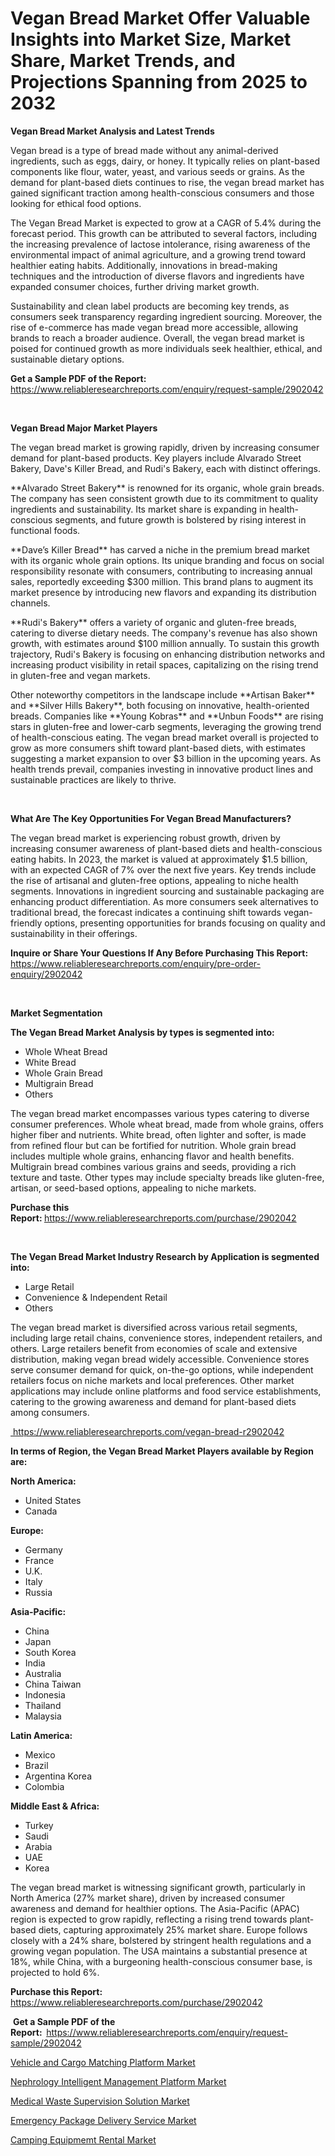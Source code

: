 <p><h1>Vegan Bread Market Offer Valuable Insights into Market Size, Market Share, Market Trends, and Projections Spanning from 2025 to 2032</h1></p><p><strong>Vegan Bread Market Analysis and Latest Trends</strong></p>
<p><p>Vegan bread is a type of bread made without any animal-derived ingredients, such as eggs, dairy, or honey. It typically relies on plant-based components like flour, water, yeast, and various seeds or grains. As the demand for plant-based diets continues to rise, the vegan bread market has gained significant traction among health-conscious consumers and those looking for ethical food options.</p><p>The Vegan Bread Market is expected to grow at a CAGR of 5.4% during the forecast period. This growth can be attributed to several factors, including the increasing prevalence of lactose intolerance, rising awareness of the environmental impact of animal agriculture, and a growing trend toward healthier eating habits. Additionally, innovations in bread-making techniques and the introduction of diverse flavors and ingredients have expanded consumer choices, further driving market growth.</p><p>Sustainability and clean label products are becoming key trends, as consumers seek transparency regarding ingredient sourcing. Moreover, the rise of e-commerce has made vegan bread more accessible, allowing brands to reach a broader audience. Overall, the vegan bread market is poised for continued growth as more individuals seek healthier, ethical, and sustainable dietary options.</p></p>
<p><strong>Get a Sample PDF of the Report:&nbsp;</strong> <a href="https://www.reliableresearchreports.com/enquiry/request-sample/2902042?utm_campaign=28&utm_medium=2&utm_source=Github&utm_content=ia&utm_term=11032025&utm_id=vegan-bread">https://www.reliableresearchreports.com/enquiry/request-sample/2902042</a></p>
<p>&nbsp;</p>
<p><strong>Vegan Bread Major Market Players</strong></p>
<p><p>The vegan bread market is growing rapidly, driven by increasing consumer demand for plant-based products. Key players include Alvarado Street Bakery, Dave's Killer Bread, and Rudi's Bakery, each with distinct offerings.</p><p>**Alvarado Street Bakery** is renowned for its organic, whole grain breads. The company has seen consistent growth due to its commitment to quality ingredients and sustainability. Its market share is expanding in health-conscious segments, and future growth is bolstered by rising interest in functional foods.</p><p>**Dave’s Killer Bread** has carved a niche in the premium bread market with its organic whole grain options. Its unique branding and focus on social responsibility resonate with consumers, contributing to increasing annual sales, reportedly exceeding $300 million. This brand plans to augment its market presence by introducing new flavors and expanding its distribution channels.</p><p>**Rudi's Bakery** offers a variety of organic and gluten-free breads, catering to diverse dietary needs. The company's revenue has also shown growth, with estimates around $100 million annually. To sustain this growth trajectory, Rudi's Bakery is focusing on enhancing distribution networks and increasing product visibility in retail spaces, capitalizing on the rising trend in gluten-free and vegan markets.</p><p>Other noteworthy competitors in the landscape include **Artisan Baker** and **Silver Hills Bakery**, both focusing on innovative, health-oriented breads. Companies like **Young Kobras** and **Unbun Foods** are rising stars in gluten-free and lower-carb segments, leveraging the growing trend of health-conscious eating. The vegan bread market overall is projected to grow as more consumers shift toward plant-based diets, with estimates suggesting a market expansion to over $3 billion in the upcoming years. As health trends prevail, companies investing in innovative product lines and sustainable practices are likely to thrive.</p></p>
<p>&nbsp;</p>
<p><strong>What Are The Key Opportunities For Vegan Bread Manufacturers?</strong></p>
<p><p>The vegan bread market is experiencing robust growth, driven by increasing consumer awareness of plant-based diets and health-conscious eating habits. In 2023, the market is valued at approximately $1.5 billion, with an expected CAGR of 7% over the next five years. Key trends include the rise of artisanal and gluten-free options, appealing to niche health segments. Innovations in ingredient sourcing and sustainable packaging are enhancing product differentiation. As more consumers seek alternatives to traditional bread, the forecast indicates a continuing shift towards vegan-friendly options, presenting opportunities for brands focusing on quality and sustainability in their offerings.</p></p>
<p><strong>Inquire or Share Your Questions If Any Before Purchasing This Report:</strong> <a href="https://www.reliableresearchreports.com/enquiry/pre-order-enquiry/2902042?utm_campaign=28&utm_medium=2&utm_source=Github&utm_content=ia&utm_term=11032025&utm_id=vegan-bread">https://www.reliableresearchreports.com/enquiry/pre-order-enquiry/2902042</a></p>
<p>&nbsp;</p>
<p><strong>Market Segmentation</strong></p>
<p><strong>The Vegan Bread Market Analysis by types is segmented into:</strong></p>
<p><ul><li>Whole Wheat Bread</li><li>White Bread</li><li>Whole Grain Bread</li><li>Multigrain Bread</li><li>Others</li></ul></p>
<p><p>The vegan bread market encompasses various types catering to diverse consumer preferences. Whole wheat bread, made from whole grains, offers higher fiber and nutrients. White bread, often lighter and softer, is made from refined flour but can be fortified for nutrition. Whole grain bread includes multiple whole grains, enhancing flavor and health benefits. Multigrain bread combines various grains and seeds, providing a rich texture and taste. Other types may include specialty breads like gluten-free, artisan, or seed-based options, appealing to niche markets.</p></p>
<p><strong>Purchase this Report:&nbsp;</strong><a href="https://www.reliableresearchreports.com/purchase/2902042?utm_campaign=28&utm_medium=2&utm_source=Github&utm_content=ia&utm_term=11032025&utm_id=vegan-bread">https://www.reliableresearchreports.com/purchase/2902042</a></p>
<p>&nbsp;</p>
<p><strong>The Vegan Bread Market Industry Research by Application is segmented into:</strong></p>
<p><ul><li>Large Retail</li><li>Convenience & Independent Retail</li><li>Others</li></ul></p>
<p><p>The vegan bread market is diversified across various retail segments, including large retail chains, convenience stores, independent retailers, and others. Large retailers benefit from economies of scale and extensive distribution, making vegan bread widely accessible. Convenience stores serve consumer demand for quick, on-the-go options, while independent retailers focus on niche markets and local preferences. Other market applications may include online platforms and food service establishments, catering to the growing awareness and demand for plant-based diets among consumers.</p></p>
<p><a href="https://www.reliableresearchreports.com/vegan-bread-r2902042?utm_campaign=28&utm_medium=2&utm_source=Github&utm_content=ia&utm_term=11032025&utm_id=vegan-bread">&nbsp;https://www.reliableresearchreports.com/vegan-bread-r2902042</a></p>
<p><strong>In terms of Region, the Vegan Bread Market Players available by Region are:</strong></p>
<p>
    <p> <strong> North America: </strong>
        <ul>
            <li>United States</li>
            <li>Canada</li>
        </ul>
        </p> 
    <p> <strong> Europe: </strong>
        <ul>
            <li>Germany</li>
            <li>France</li>
            <li>U.K.</li>
            <li>Italy</li>
            <li>Russia</li>
        </ul>
        </p> 
    <p> <strong> Asia-Pacific: </strong>
        <ul>
            <li>China</li>
            <li>Japan</li>
            <li>South Korea</li>
            <li>India</li>
            <li>Australia</li>
            <li>China Taiwan</li>
            <li>Indonesia</li>
            <li>Thailand</li>
            <li>Malaysia</li>
        </ul>
        </p> 
    <p> <strong> Latin America: </strong>
        <ul>
            <li>Mexico</li>
            <li>Brazil</li>
            <li>Argentina Korea</li>
            <li>Colombia</li>
        </ul>
        </p> 
    <p> <strong> Middle East & Africa: </strong>
        <ul>
            <li>Turkey</li>
            <li>Saudi</li>
            <li>Arabia</li>
            <li>UAE</li>
            <li>Korea</li>
        </ul>
    </p>
    </p>
<p><p>The vegan bread market is witnessing significant growth, particularly in North America (27% market share), driven by increased consumer awareness and demand for healthier options. The Asia-Pacific (APAC) region is expected to grow rapidly, reflecting a rising trend towards plant-based diets, capturing approximately 25% market share. Europe follows closely with a 24% share, bolstered by stringent health regulations and a growing vegan population. The USA maintains a substantial presence at 18%, while China, with a burgeoning health-conscious consumer base, is projected to hold 6%.</p></p>
<p><strong>Purchase this Report: </strong><a href="https://www.reliableresearchreports.com/purchase/2902042?utm_campaign=28&utm_medium=2&utm_source=Github&utm_content=ia&utm_term=11032025&utm_id=vegan-bread">https://www.reliableresearchreports.com/purchase/2902042</a></p>
<p>&nbsp;<strong>Get a Sample PDF of the Report:&nbsp;&nbsp;</strong><a href="https://www.reliableresearchreports.com/enquiry/request-sample/2902042?utm_campaign=28&utm_medium=2&utm_source=Github&utm_content=ia&utm_term=11032025&utm_id=vegan-bread">https://www.reliableresearchreports.com/enquiry/request-sample/2902042</a></p>
<p><strong></strong></p>
<p><p><a href="https://github.com/floengsubb/Market-Research-Report-List-1/blob/main/vehicle-and-cargo-matching-platform-market.md?utm_campaign=28&utm_medium=2&utm_source=Github&utm_content=ia&utm_term=11032025&utm_id=vegan-bread">Vehicle and Cargo Matching Platform Market</a></p><p><a href="https://github.com/BryceTownsendr/Market-Research-Report-List-7/blob/main/nephrology-intelligent-management-platform-market.md?utm_campaign=28&utm_medium=2&utm_source=Github&utm_content=ia&utm_term=11032025&utm_id=vegan-bread">Nephrology Intelligent Management Platform Market</a></p><p><a href="https://github.com/salkidtodo/Market-Research-Report-List-1/blob/main/medical-waste-supervision-solution-market.md?utm_campaign=28&utm_medium=2&utm_source=Github&utm_content=ia&utm_term=11032025&utm_id=vegan-bread">Medical Waste Supervision Solution Market</a></p><p><a href="https://github.com/buluckcapps2/Market-Research-Report-List-1/blob/main/emergency-package-delivery-service-market.md?utm_campaign=28&utm_medium=2&utm_source=Github&utm_content=ia&utm_term=11032025&utm_id=vegan-bread">Emergency Package Delivery Service Market</a></p><p><a href="https://github.com/eleussabra/Market-Research-Report-List-1/blob/main/camping-equipmemt-rental-market.md?utm_campaign=28&utm_medium=2&utm_source=Github&utm_content=ia&utm_term=11032025&utm_id=vegan-bread">Camping Equipmemt Rental Market</a></p></p>
